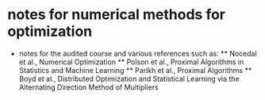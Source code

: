 # notes for numerical methods for optimization

* notes for the audited course and various references such as:
 ** Nocedal et al., Numerical Optimization
 ** Polson et al., Proximal Algorithms in Statistics and Machine
Learning
 ** Parikh et al., Proximal Algorithms
 ** Boyd et al., Distributed Optimization and Statistical
Learning via the Alternating Direction
Method of Multipliers
